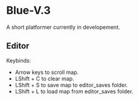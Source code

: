 
# Blue-V.3

A short platformer currently in developement.

## Editor

Keybinds:

- Arrow keys to scroll map.
- LShift + C to clear map.
- LShift + S to save map to editor_saves folder.
- LShift + L to load map from editor_saves folder.
